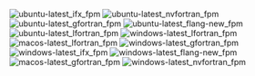  ![ubuntu-latest_ifx_fpm](https://img.shields.io/badge/ubuntu--latest_ifx_fpm-failing-red) ![ubuntu-latest_nvfortran_fpm](https://img.shields.io/badge/ubuntu--latest_nvfortran_fpm-failing-red) ![ubuntu-latest_gfortran_fpm](https://img.shields.io/badge/ubuntu--latest_gfortran_fpm-failing-red) ![ubuntu-latest_flang-new_fpm](https://img.shields.io/badge/ubuntu--latest_flang--new_fpm-failing-red) ![ubuntu-latest_lfortran_fpm](https://img.shields.io/badge/ubuntu--latest_lfortran_fpm-failing-red) ![windows-latest_lfortran_fpm](https://img.shields.io/badge/windows--latest_lfortran_fpm-failing-red) ![macos-latest_lfortran_fpm](https://img.shields.io/badge/macos--latest_lfortran_fpm-failing-red) ![windows-latest_gfortran_fpm](https://img.shields.io/badge/windows--latest_gfortran_fpm-failing-red) ![windows-latest_ifx_fpm](https://img.shields.io/badge/windows--latest_ifx_fpm-failing-red) ![windows-latest_flang-new_fpm](https://img.shields.io/badge/windows--latest_flang--new_fpm-failing-red) ![macos-latest_gfortran_fpm](https://img.shields.io/badge/macos--latest_gfortran_fpm-failing-red) ![windows-latest_nvfortran_fpm](https://img.shields.io/badge/windows--latest_nvfortran_fpm-failing-red)
